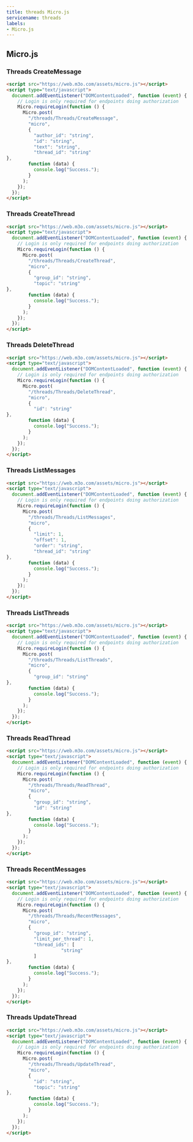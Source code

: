 ```yaml
---
title: threads Micro.js
servicename: threads
labels: 
- Micro.js
---
```


## Micro.js


### Threads CreateMessage
<!-- We use the request body description here as endpoint descriptions are not
being lifted correctly from the proto by the openapi spec generator -->

```html
<script src="https://web.m3o.com/assets/micro.js"></script>
<script type="text/javascript">
  document.addEventListener("DOMContentLoaded", function (event) {
    // Login is only required for endpoints doing authorization
    Micro.requireLogin(function () {
      Micro.post(
        "/threads/Threads/CreateMessage",
        "micro",
        {
          "author_id": "string",
          "id": "string",
          "text": "string",
          "thread_id": "string"
},
        function (data) {
          console.log("Success.");
        }
      );
    });
  });
</script>
```


### Threads CreateThread
<!-- We use the request body description here as endpoint descriptions are not
being lifted correctly from the proto by the openapi spec generator -->

```html
<script src="https://web.m3o.com/assets/micro.js"></script>
<script type="text/javascript">
  document.addEventListener("DOMContentLoaded", function (event) {
    // Login is only required for endpoints doing authorization
    Micro.requireLogin(function () {
      Micro.post(
        "/threads/Threads/CreateThread",
        "micro",
        {
          "group_id": "string",
          "topic": "string"
},
        function (data) {
          console.log("Success.");
        }
      );
    });
  });
</script>
```


### Threads DeleteThread
<!-- We use the request body description here as endpoint descriptions are not
being lifted correctly from the proto by the openapi spec generator -->

```html
<script src="https://web.m3o.com/assets/micro.js"></script>
<script type="text/javascript">
  document.addEventListener("DOMContentLoaded", function (event) {
    // Login is only required for endpoints doing authorization
    Micro.requireLogin(function () {
      Micro.post(
        "/threads/Threads/DeleteThread",
        "micro",
        {
          "id": "string"
},
        function (data) {
          console.log("Success.");
        }
      );
    });
  });
</script>
```


### Threads ListMessages
<!-- We use the request body description here as endpoint descriptions are not
being lifted correctly from the proto by the openapi spec generator -->

```html
<script src="https://web.m3o.com/assets/micro.js"></script>
<script type="text/javascript">
  document.addEventListener("DOMContentLoaded", function (event) {
    // Login is only required for endpoints doing authorization
    Micro.requireLogin(function () {
      Micro.post(
        "/threads/Threads/ListMessages",
        "micro",
        {
          "limit": 1,
          "offset": 1,
          "order": "string",
          "thread_id": "string"
},
        function (data) {
          console.log("Success.");
        }
      );
    });
  });
</script>
```


### Threads ListThreads
<!-- We use the request body description here as endpoint descriptions are not
being lifted correctly from the proto by the openapi spec generator -->

```html
<script src="https://web.m3o.com/assets/micro.js"></script>
<script type="text/javascript">
  document.addEventListener("DOMContentLoaded", function (event) {
    // Login is only required for endpoints doing authorization
    Micro.requireLogin(function () {
      Micro.post(
        "/threads/Threads/ListThreads",
        "micro",
        {
          "group_id": "string"
},
        function (data) {
          console.log("Success.");
        }
      );
    });
  });
</script>
```


### Threads ReadThread
<!-- We use the request body description here as endpoint descriptions are not
being lifted correctly from the proto by the openapi spec generator -->

```html
<script src="https://web.m3o.com/assets/micro.js"></script>
<script type="text/javascript">
  document.addEventListener("DOMContentLoaded", function (event) {
    // Login is only required for endpoints doing authorization
    Micro.requireLogin(function () {
      Micro.post(
        "/threads/Threads/ReadThread",
        "micro",
        {
          "group_id": "string",
          "id": "string"
},
        function (data) {
          console.log("Success.");
        }
      );
    });
  });
</script>
```


### Threads RecentMessages
<!-- We use the request body description here as endpoint descriptions are not
being lifted correctly from the proto by the openapi spec generator -->

```html
<script src="https://web.m3o.com/assets/micro.js"></script>
<script type="text/javascript">
  document.addEventListener("DOMContentLoaded", function (event) {
    // Login is only required for endpoints doing authorization
    Micro.requireLogin(function () {
      Micro.post(
        "/threads/Threads/RecentMessages",
        "micro",
        {
          "group_id": "string",
          "limit_per_thread": 1,
          "thread_ids": [
                    "string"
          ]
},
        function (data) {
          console.log("Success.");
        }
      );
    });
  });
</script>
```


### Threads UpdateThread
<!-- We use the request body description here as endpoint descriptions are not
being lifted correctly from the proto by the openapi spec generator -->

```html
<script src="https://web.m3o.com/assets/micro.js"></script>
<script type="text/javascript">
  document.addEventListener("DOMContentLoaded", function (event) {
    // Login is only required for endpoints doing authorization
    Micro.requireLogin(function () {
      Micro.post(
        "/threads/Threads/UpdateThread",
        "micro",
        {
          "id": "string",
          "topic": "string"
},
        function (data) {
          console.log("Success.");
        }
      );
    });
  });
</script>
```


